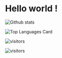 # Hello world !

![Github stats](https://github-readme-stats-git-masterrstaa-rickstaa.vercel.app/api?username=Amyn00&theme=highcontrast&show_icons=true&count_private=true)

![Top Languages Card](https://github-readme-stats-git-masterrstaa-rickstaa.vercel.app/api/top-langs/?username=Amyn00)



![visitors](https://komarev.com/ghpvc/?username=Amyn00&color=brightgreen&style=plastic&label=PROFILE+VIEWS)

![visitors](https://amyn00.github.io/Amyn/count.svg)
